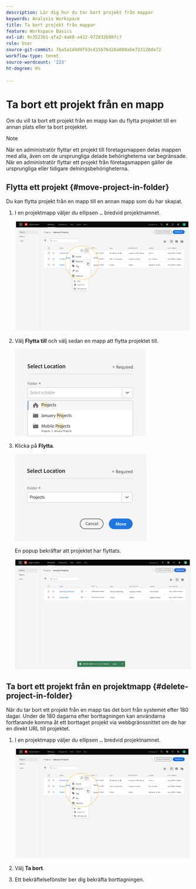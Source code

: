 ```yaml
---
description: Lär dig hur du tar bort projekt från mappar
keywords: Analysis Workspace
title: Ta bort projekt från mappar
feature: Workspace Basics
exl-id: 9c3523b1-afa2-4a68-a432-972032680fc7
role: User
source-git-commit: 7ba5a1d4d9f93cd15b76d26a880abe723120de72
workflow-type: tm+mt
source-wordcount: '223'
ht-degree: 0%

---
```


# Ta bort ett projekt från en mapp

Om du vill ta bort ett projekt från en mapp kan du flytta projektet till en annan plats eller ta bort projektet.

>[!NOTE]
>
>När en administratör flyttar ett projekt till företagsmappen delas mappen med alla, även om de ursprungliga delade behörigheterna var begränsade. När en administratör flyttar ett projekt från företagsmappen gäller de ursprungliga eller tidigare delningsbehörigheterna.

## Flytta ett projekt {#move-project-in-folder}

Du kan flytta projekt från en mapp till en annan mapp som du har skapat.

1. I en projektmapp väljer du ellipsen **..** bredvid projektnamnet.

   ![Ellipsalternativen.](/help/analysis-workspace/build-workspace-project/assets/move1.png)

1. Välj **Flytta till** och välj sedan en mapp att flytta projektet till.

   ![Fönstret Välj plats.](/help/analysis-workspace/build-workspace-project/assets/move-select-location.png)

1. Klicka på **Flytta**.

   ![Klicka på Flytta.](/help/analysis-workspace/build-workspace-project/assets/move-click-move.png)

   En popup bekräftar att projektet har flyttats.

   ![Flyttningsbekräftelsetjänsten. ](/help/analysis-workspace/build-workspace-project/assets/move-project-moved.png)

## Ta bort ett projekt från en projektmapp {#delete-project-in-folder}

När du tar bort ett projekt från en mapp tas det bort från systemet efter 180 dagar. Under de 180 dagarna efter borttagningen kan användarna fortfarande komma åt ett borttaget projekt via webbgränssnittet om de har en direkt URL till projektet.

1. I en projektmapp väljer du ellipsen **..** bredvid projektnamnet.

   ![Ellipsalternativen.](/help/analysis-workspace/build-workspace-project/assets/move1.png)

1. Välj **Ta bort**.

1. Ett bekräftelsefönster ber dig bekräfta borttagningen.
